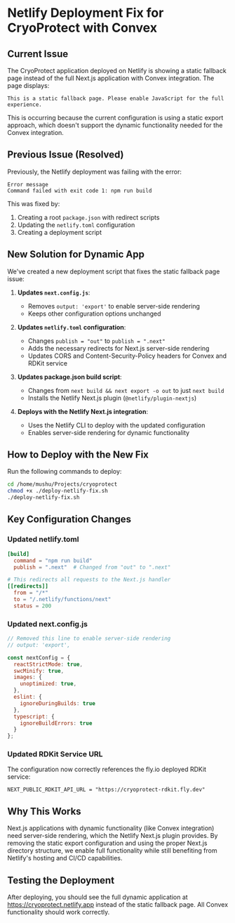 # Netlify Deployment Fix for CryoProtect with Convex

## Current Issue

The CryoProtect application deployed on Netlify is showing a static fallback page instead of the full Next.js application with Convex integration. The page displays:

```
This is a static fallback page. Please enable JavaScript for the full experience.
```

This is occurring because the current configuration is using a static export approach, which doesn't support the dynamic functionality needed for the Convex integration.

## Previous Issue (Resolved)

Previously, the Netlify deployment was failing with the error:

```
Error message
Command failed with exit code 1: npm run build
```

This was fixed by:
1. Creating a root `package.json` with redirect scripts
2. Updating the `netlify.toml` configuration 
3. Creating a deployment script

## New Solution for Dynamic App

We've created a new deployment script that fixes the static fallback page issue:

1. **Updates `next.config.js`**:
   - Removes `output: 'export'` to enable server-side rendering
   - Keeps other configuration options unchanged

2. **Updates `netlify.toml` configuration**:
   - Changes `publish = "out"` to `publish = ".next"`
   - Adds the necessary redirects for Next.js server-side rendering
   - Updates CORS and Content-Security-Policy headers for Convex and RDKit service

3. **Updates package.json build script**:
   - Changes from `next build && next export -o out` to just `next build`
   - Installs the Netlify Next.js plugin (`@netlify/plugin-nextjs`)

4. **Deploys with the Netlify Next.js integration**:
   - Uses the Netlify CLI to deploy with the updated configuration
   - Enables server-side rendering for dynamic functionality

## How to Deploy with the New Fix

Run the following commands to deploy:

```bash
cd /home/mushu/Projects/cryoprotect
chmod +x ./deploy-netlify-fix.sh
./deploy-netlify-fix.sh
```

## Key Configuration Changes

### Updated netlify.toml

```toml
[build]
  command = "npm run build"
  publish = ".next"  # Changed from "out" to ".next"

# This redirects all requests to the Next.js handler
[[redirects]]
  from = "/*"
  to = "/.netlify/functions/next"
  status = 200
```

### Updated next.config.js

```js
// Removed this line to enable server-side rendering
// output: 'export',

const nextConfig = {
  reactStrictMode: true,
  swcMinify: true,
  images: {
    unoptimized: true,
  },
  eslint: {
    ignoreDuringBuilds: true
  },
  typescript: {
    ignoreBuildErrors: true
  }
};
```

### Updated RDKit Service URL

The configuration now correctly references the fly.io deployed RDKit service:

```
NEXT_PUBLIC_RDKIT_API_URL = "https://cryoprotect-rdkit.fly.dev"
```

## Why This Works

Next.js applications with dynamic functionality (like Convex integration) need server-side rendering, which the Netlify Next.js plugin provides. By removing the static export configuration and using the proper Next.js directory structure, we enable full functionality while still benefiting from Netlify's hosting and CI/CD capabilities.

## Testing the Deployment

After deploying, you should see the full dynamic application at https://cryoprotect.netlify.app instead of the static fallback page. All Convex functionality should work correctly.
